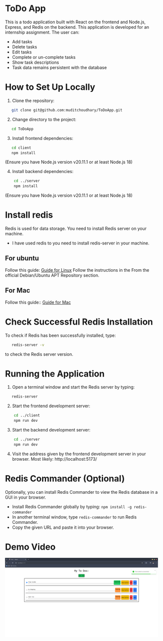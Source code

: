 # ToDo App

This is a todo application built with React on the frontend and Node.js, Express, and Redis on the backend. This application is developed for an internship assignment. The user can:

-   Add tasks
-   Delete tasks
-   Edit tasks
-   Complete or un-complete tasks
-   Show task descriptions
-   Task data remains persistent with the database

# How to Set Up Locally

1. Clone the repository:

```sh
   git clone git@github.com:muditchoudhary/ToDoApp.git
```

2. Change directory to the project:

```sh
   cd ToDoApp
```

3. Install frontend dependencies:

```sh
   cd client
   npm install
```

(Ensure you have Node.js version v20.11.1 or at least Node.js 18)

4. Install backend dependencies:

```sh
    cd ../server
    npm install
```

(Ensure you have Node.js version v20.11.1 or at least Node.js 18)

# Install redis

Redis is used for data storage. You need to install Redis server on your machine.

-   I have used redis to you need to install redis-server in your machine.

## For ubuntu

Follow this guide: [Guide for Linux](https://redis.io/docs/latest/operate/oss_and_stack/install/install-stack/linux/)
Follow the instructions in the From the official Debian/Ubuntu APT Repository section.

## For Mac

Follow this guide:: [Guide for Mac](https://redis.io/docs/latest/operate/oss_and_stack/install/install-redis/install-redis-on-mac-os/)

# Check Successful Redis Installation

To check if Redis has been successfully installed, type:

```sh
   redis-server -v
```

to check the Redis server version.

# Running the Application

1. Open a terminal window and start the Redis server by typing:

```sh
   redis-server
```

2. Start the frontend development server:

```sh
    cd ../client
    npm run dev
```

3. Start the backend development server:

```sh
    cd ../server
    npm run dev
```

4. Visit the address given by the frontend development server in your browser. Most likely: http://localhost:5173/

# Redis Commander (Optional)

Optionally, you can install Redis Commander to view the Redis database in a GUI in your browser.

- Install Redis Commander globally by typing: `npm install -g redis-commander`
- In another terminal window, type `redis-commander` to run Redis Commander.
- Copy the given URL and paste it into your browser.

# Demo Video
[![Watch the demo video](./client/public/demo-img.png)](./client/public/demo-video.mp4)
